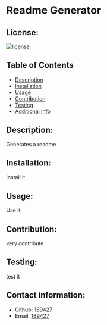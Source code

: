 # Readme Generator
  ## License:
  
  [![license](https://img.shields.io/badge/license-MIT-blue.svg)](https://shields.io/)
  ## Table of Contents 
  - [Description](#description)
  - [Installation](#installation)
  - [Usage](#usage)
  - [Contribution](#contribution)
  - [Testing](#testing)
  - [Additional Info](#additional-info)
  ## Description:
  Generates a readme
  ## Installation:
  Install it
  ## Usage:
  Use it
  ## Contribution: 
  very contribute
  ## Testing: 
  test it
  ## Contact information:
  - Github: [189427](https://github.com/189427)
  - Email: [189427](mailto:user@example.com) 